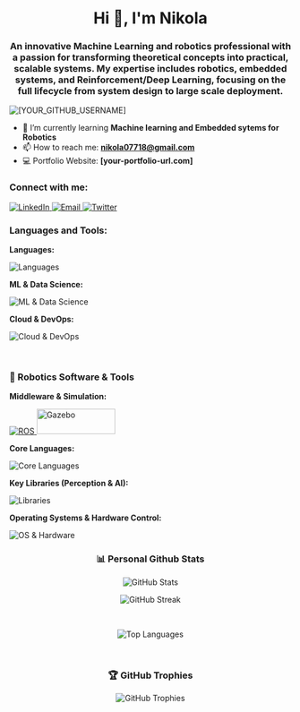 <h1 align="center">Hi 👋, I'm Nikola</h1>
<h3 align="center">An innovative Machine Learning and robotics professional with a passion for transforming theoretical concepts into practical, scalable systems. My expertise includes robotics, embedded systems, and Reinforcement/Deep Learning, focusing on the full lifecycle from system design to large scale deployment.</h3>

<p align="left"> 
  <img src="https://komarev.com/ghpvc/?username=nikolaSherperd&label=Profile%20views&color=0e75b6&style=flat" alt="[YOUR_GITHUB_USERNAME]" /> 
</p>

- 🌱 I’m currently learning **Machine learning and Embedded sytems for Robotics**
- 📫 How to reach me: **nikola07718@gmail.com**
- 💻 Portfolio Website: **[your-portfolio-url.com]**

<h3 align="left">Connect with me:</h3>
<p align="left">
  <a href="https://linkedin.com/in/[YOUR_LINKEDIN_USERNAME]" target="_blank">
    <img src="https://img.shields.io/badge/LinkedIn-0A66C2?style=for-the-badge&logo=linkedin&logoColor=white" alt="LinkedIn">
  </a>
  <a href="mailto:nikola07718@gmail.com" target="_blank">
    <img src="https://img.shields.io/badge/Email-D14836?style=for-the-badge&logo=gmail&logoColor=white" alt="Email">
  </a>
  <a href="https://twitter.com/nikolagdnss" target="_blank">
    <img src="https://img.shields.io/badge/X-000000?style=for-the-badge&logo=x&logoColor=white" alt="Twitter">
  </a>
</p>

<h3 align="left">Languages and Tools:</h3>
<p><strong>Languages:</strong></p>
<p>
  <img src="https://skillicons.dev/icons?i=python,c,cpp,bash" alt="Languages" /><br>
</p>
<p><strong>ML & Data Science:</strong></p>
<p>
  <img src="https://skillicons.dev/icons?i=pytorch,tensorflow,scikitlearn,matplotlib,pandas,numpy" alt="ML & Data Science" /><br>
</p>
<p><strong>Cloud & DevOps:</strong></p>
<p>
  <img src="https://skillicons.dev/icons?i=aws,docker,git,github,linux" alt="Cloud & DevOps" /><br>
</p>
<br>

<h3 align="left">🤖 Robotics Software & Tools</h3>
<p><strong>Middleware & Simulation:</strong></p>
<p>
  <a href="https://www.ros.org/" target="_blank" rel="noreferrer">
    <img src="https://skillicons.dev/icons?i=ros" alt="ROS" />
  </a>
  <a href="http://gazebosim.org/" target="_blank" rel="noreferrer">
    <img src="https://upload.wikimedia.org/wikipedia/commons/2/21/Gazebo_logo.svg" alt="Gazebo" width="140" height="45"/>
  </a>
</p>
<p><strong>Core Languages:</strong></p>
<p>
  <img src="https://skillicons.dev/icons?i=python,cpp,c,bash" alt="Core Languages" /><br>
</p>
<p><strong>Key Libraries (Perception & AI):</strong></p>
<p>
  <img src="https://skillicons.dev/icons?i=opencv,pytorch,tensorflow" alt="Libraries" /><br>
</p>
<p><strong>Operating Systems & Hardware Control:</strong></p>
<p>
  <img src="https://skillicons.dev/icons?i=linux,bash,arduino,matlab" alt="OS & Hardware" /><br>
</p>

<h3 align="center">📊 Personal Github Stats</h3>
<p align="center">
  <img align="center" src="https://github-readme-stats.vercel.app/api?username=nikolaSherperd&&show_icons=true&title_color=ffffff&icon_color=bb2acf&text_color=daf7dc&bg_color=151515" alt="GitHub Stats" />
</p>


<p align="center">
  <img align="center" src="https://github-readme-streak-stats.herokuapp.com/?user=nikolaSherperd&theme=dark&hide_border=true" alt="GitHub Streak" />
</p>
<br>

<p align="center">
  <img align="center" src="https://github-readme-stats.vercel.app/api/top-langs?username=nikolaSherperd&show_icons=true&locale=en&layout=compact&theme=radical" alt="Top Languages" />
</p>
<br>

<h3 align="center">🏆 GitHub Trophies</h3>
<p align="center">
  <img align="center" src="https://github-profile-trophy.vercel.app/?username=nikolaSherperd&theme=radical&no-frame=false&no-bg=false&margin-w=4" alt="GitHub Trophies" />
</p>
<br>

